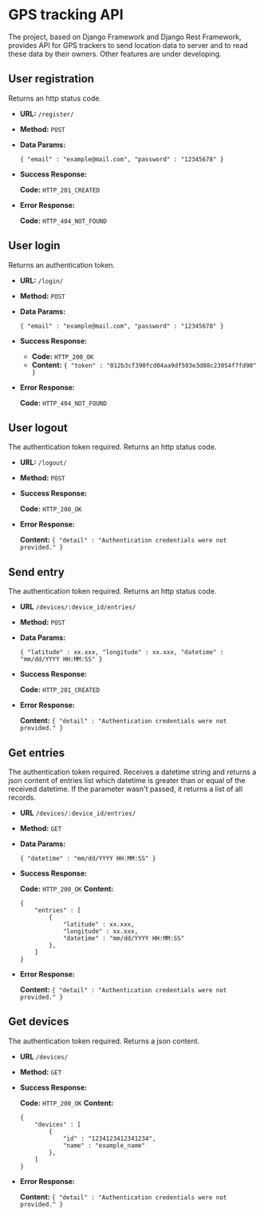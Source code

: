 # GPS tracking API

The project, based on Django Framework and Django Rest Framework, provides API for GPS trackers to send location data to server and to read these data by their owners. Other features are under developing.

**User registration**
----
  Returns an http status code.

* **URL:** `/register/`

* **Method:** `POST`
  
* **Data Params:**

  `{ "email" : "example@mail.com", "password" : "12345678" }`

* **Success Response:**

  **Code:** `HTTP_201_CREATED`
 
* **Error Response:**

  **Code:** `HTTP_404_NOT_FOUND`

**User login**
----
  Returns an authentication token.

* **URL:** `/login/`

* **Method:** `POST`
  
* **Data Params:**

  `{ "email" : "example@mail.com", "password" : "12345678" }`

* **Success Response:**

  * **Code:** `HTTP_200_OK`<br />
  * **Content:** `{ "token" : "012b3cf390fcd04aa9df503e3d08c23054f7fd90" }`
 
* **Error Response:**

  **Code:** `HTTP_404_NOT_FOUND`

**User logout**
----
  The authentication token required. Returns an http status code.

* **URL:** `/logout/`

* **Method:** `POST`
  
* **Success Response:**

  **Code:** `HTTP_200_OK`
 
* **Error Response:**

  **Content:** `{ "detail" : "Authentication credentials were not provided." }`

**Send entry**
----
  The authentication token required. Returns an http status code.

* **URL** `/devices/:device_id/entries/`

* **Method:** `POST`
  
* **Data Params:**

  `{ "latitude" : xx.xxx, "longitude" : xx.xxx, "datetime" : "mm/dd/YYYY HH:MM:SS" }`

* **Success Response:**

  **Code:** `HTTP_201_CREATED`
 
* **Error Response:**

  **Content:** `{ "detail" : "Authentication credentials were not provided." }`
  
**Get entries**
----
  The authentication token required. Receives a datetime string and returns a json content of entries list which datetime is greater than or equal of the received datetime. If the parameter wasn't passed, it returns a list of all records.

* **URL** `/devices/:device_id/entries/`

* **Method:** `GET`

* **Data Params:**

  `{ "datetime" : "mm/dd/YYYY HH:MM:SS" }`

* **Success Response:**

  **Code:** `HTTP_200_OK`
  **Content:** 
  
  ```
  { 
      "entries" : [ 
          { 
              "latitude" : xx.xxx, 
              "longitude" : xx.xxx, 
              "datetime" : "mm/dd/YYYY HH:MM:SS" 
          }, 
      ]
  }
  ```
 
* **Error Response:**

  **Content:** `{ "detail" : "Authentication credentials were not provided." }`
  
**Get devices**
----
  The authentication token required. Returns a json content.

* **URL** `/devices/`

* **Method:** `GET`

* **Success Response:**

  **Code:** `HTTP_200_OK`
  **Content:** 
  
  ```
  { 
      "devices" : [ 
          { 
              "id" : "1234123412341234", 
              "name" : "example_name"
          }, 
      ]
  }
  ```
 
* **Error Response:**

  **Content:** `{ "detail" : "Authentication credentials were not provided." }`
